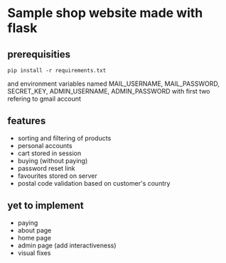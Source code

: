 # Sample shop website made with flask 

## prerequisities
```
pip install -r requirements.txt
```
and environment variables named MAIL_USERNAME, MAIL_PASSWORD, SECRET_KEY, ADMIN_USERNAME, ADMIN_PASSWORD with first two refering to gmail account

## features

- sorting and filtering of products
- personal accounts
- cart stored in session
- buying (without paying)
- password reset link
- favourites stored on server
- postal code validation based on customer's country

## yet to implement

- paying
- about page
- home page
- admin page (add interactiveness)
- visual fixes
